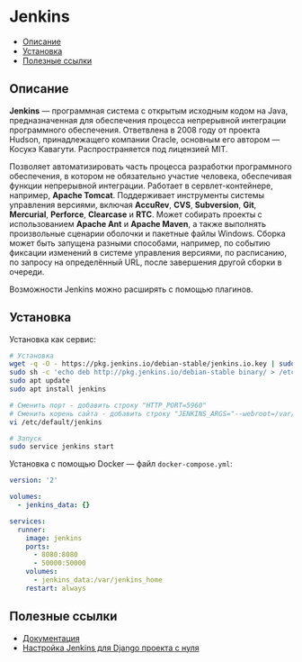 # Jenkins

- [Описание](#описание)
- [Установка](#установка)
- [Полезные ссылки](#полезные-ссылки)

## Описание

**Jenkins** — программная система с открытым исходным кодом на Java, предназначенная для обеспечения процесса непрерывной интеграции программного обеспечения. Ответвлена в 2008 году от проекта Hudson, принадлежащего компании Oracle, основным его автором — Косукэ Кавагути. Распространяется под лицензией MIT.

Позволяет автоматизировать часть процесса разработки программного обеспечения, в котором не обязательно участие человека, обеспечивая функции непрерывной интеграции. Работает в сервлет-контейнере, например, **Apache Tomcat**. Поддерживает инструменты системы управления версиями, включая **AccuRev**, **CVS**, **Subversion**, **Git**, **Mercurial**, **Perforce**, **Clearcase** и **RTC**. Может собирать проекты с использованием **Apache Ant** и **Apache Maven**, а также выполнять произвольные сценарии оболочки и пакетные файлы Windows. Сборка может быть запущена разными способами, например, по событию фиксации изменений в системе управления версиями, по расписанию, по запросу на определённый URL, после завершения другой сборки в очереди.

Возможности Jenkins можно расширять с помощью плагинов.



## Установка

Установка как сервис:

```bash
# Установка
wget -q -O - https://pkg.jenkins.io/debian-stable/jenkins.io.key | sudo apt-key add -
sudo sh -c 'echo deb http://pkg.jenkins.io/debian-stable binary/ > /etc/apt/sources.list.d/jenkins.list'
sudo apt update
sudo apt install jenkins

# Сменить порт - добавить строку "HTTP_PORT=5960"
# Сменить корень сайта - добавить строку "JENKINS_ARGS="--webroot=/var/cache/$NAME/war --httpPort=$HTTP_PORT --prefix=$PREFIX""
vi /etc/default/jenkins

# Запуск
sudo service jenkins start
```

Установка с помощью Docker — файл `docker-compose.yml`:

```yml
version: '2'

volumes:
  - jenkins_data: {}

services:
  runner:
    image: jenkins
    ports:
      - 8080:8080
      - 50000:50000
    volumes:
      - jenkins_data:/var/jenkins_home
    restart: always
```



## Полезные ссылки

- [Документация](https://jenkins.io/doc/)
- [Настройка Jenkins для Django проекта с нуля](https://habr.com/ru/post/132521/)